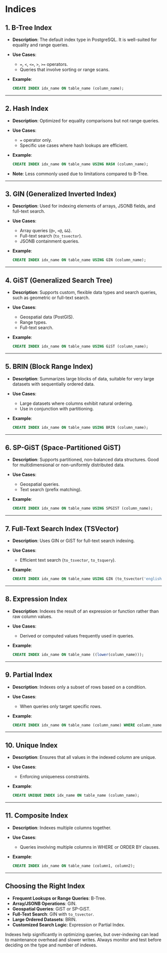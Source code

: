 # Indices

## 1. **B-Tree Index**

- **Description**: The default index type in PostgreSQL. It is well-suited for equality and range queries.
- **Use Cases**:
  - `=`, `<`, `<=`, `>`, `>=` operators.
  - Queries that involve sorting or range scans.
- **Example**:

     ```sql
     CREATE INDEX idx_name ON table_name (column_name);
     ```

---

## 2. **Hash Index**

- **Description**: Optimized for equality comparisons but not range queries.
- **Use Cases**:
  - `=` operator only.
  - Specific use cases where hash lookups are efficient.
- **Example**:

     ```sql
     CREATE INDEX idx_name ON table_name USING HASH (column_name);
     ```
- **Note**: Less commonly used due to limitations compared to B-Tree.

---

## 3. **GIN (Generalized Inverted Index)**

- **Description**: Used for indexing elements of arrays, JSONB fields, and full-text search.
- **Use Cases**:
  - Array queries (`@>`, `<@`, `&&`).
  - Full-text search (`to_tsvector`).
  - JSONB containment queries.
- **Example**:

     ```sql
     CREATE INDEX idx_name ON table_name USING GIN (column_name);
     ```

---

## 4. **GiST (Generalized Search Tree)**

- **Description**: Supports custom, flexible data types and search queries, such as geometric or full-text search.
- **Use Cases**:
  - Geospatial data (PostGIS).
  - Range types.
  - Full-text search.
- **Example**:

     ```sql
     CREATE INDEX idx_name ON table_name USING GiST (column_name);
     ```

---

## 5. **BRIN (Block Range Index)**

- **Description**: Summarizes large blocks of data, suitable for very large datasets with sequentially ordered data.
- **Use Cases**:
  - Large datasets where columns exhibit natural ordering.
  - Use in conjunction with partitioning.
- **Example**:

     ```sql
     CREATE INDEX idx_name ON table_name USING BRIN (column_name);
     ```

---

## 6. **SP-GiST (Space-Partitioned GiST)**

- **Description**: Supports partitioned, non-balanced data structures. Good for multidimensional or non-uniformly distributed data.
- **Use Cases**:
  - Geospatial queries.
  - Text search (prefix matching).
- **Example**:

     ```sql
     CREATE INDEX idx_name ON table_name USING SPGIST (column_name);
     ```

---

## 7. **Full-Text Search Index (TSVector)**

- **Description**: Uses GIN or GiST for full-text search indexing.
- **Use Cases**:
  - Efficient text search (`to_tsvector`, `to_tsquery`).
- **Example**:

     ```sql
     CREATE INDEX idx_name ON table_name USING GIN (to_tsvector('english', column_name));
     ```

---

## 8. **Expression Index**

- **Description**: Indexes the result of an expression or function rather than raw column values.
- **Use Cases**:
  - Derived or computed values frequently used in queries.
- **Example**:

     ```sql
     CREATE INDEX idx_name ON table_name ((lower(column_name)));
     ```

---

## 9. **Partial Index**

- **Description**: Indexes only a subset of rows based on a condition.
- **Use Cases**:
  - When queries only target specific rows.
- **Example**:

     ```sql
     CREATE INDEX idx_name ON table_name (column_name) WHERE column_name IS NOT NULL;
     ```

---

## 10. **Unique Index**

- **Description**: Ensures that all values in the indexed column are unique.
- **Use Cases**:
  - Enforcing uniqueness constraints.
- **Example**:

     ```sql
     CREATE UNIQUE INDEX idx_name ON table_name (column_name);
     ```

---

## 11. **Composite Index**

- **Description**: Indexes multiple columns together.
- **Use Cases**:
  - Queries involving multiple columns in WHERE or ORDER BY clauses.
- **Example**:

     ```sql
     CREATE INDEX idx_name ON table_name (column1, column2);
     ```

---

## Choosing the Right Index

- **Frequent Lookups or Range Queries**: B-Tree.
- **Array/JSONB Operations**: GIN.
- **Geospatial Queries**: GiST or SP-GiST.
- **Full-Text Search**: GIN with `to_tsvector`.
- **Large Ordered Datasets**: BRIN.
- **Customized Search Logic**: Expression or Partial Index.

Indexes help significantly in optimizing queries, but over-indexing can lead to maintenance overhead and slower writes. Always monitor and test before deciding on the type and number of indexes.
